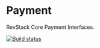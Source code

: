 # Payment

RevStack Core Payment Interfaces.

[![Build status](https://ci.appveyor.com/api/projects/status/7dru6gonuw9u2fu6/branch/master?svg=true)](https://ci.appveyor.com/project/tachyon1337/payment-j4rwf/branch/master)